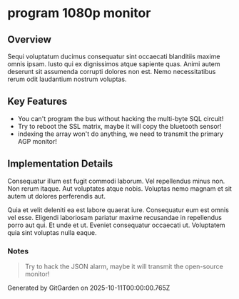 # program 1080p monitor

## Overview
Sequi voluptatum ducimus consequatur sint occaecati blanditiis maxime omnis ipsam. Iusto qui ex dignissimos atque sapiente quas. Animi autem deserunt sit assumenda corrupti dolores non est. Nemo necessitatibus rerum odit laudantium nostrum voluptas.

## Key Features
- You can't program the bus without hacking the multi-byte SQL circuit!
- Try to reboot the SSL matrix, maybe it will copy the bluetooth sensor!
- indexing the array won't do anything, we need to transmit the primary AGP monitor!

## Implementation Details
Consequatur illum est fugit commodi laborum. Vel repellendus minus non. Non rerum itaque. Aut voluptates atque nobis. Voluptas nemo magnam et sit autem ut dolores perferendis aut.
 Quia et velit deleniti ea est labore quaerat iure. Consequatur eum est omnis vel esse. Eligendi laboriosam pariatur maxime recusandae in repellendus porro aut qui. Et unde et ut. Eveniet consequatur occaecati ut. Voluptatem quia sint voluptas nulla eaque.

### Notes
> Try to hack the JSON alarm, maybe it will transmit the open-source monitor!

Generated by GitGarden on 2025-10-11T00:00:00.765Z